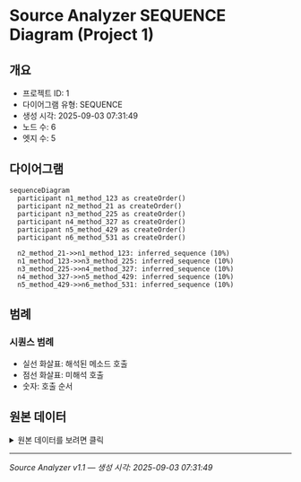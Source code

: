 # Source Analyzer SEQUENCE Diagram (Project 1)

## 개요
- 프로젝트 ID: 1
- 다이어그램 유형: SEQUENCE
- 생성 시각: 2025-09-03 07:31:49
- 노드 수: 6
- 엣지 수: 5

## 다이어그램

```mermaid
sequenceDiagram
  participant n1_method_123 as createOrder()
  participant n2_method_21 as createOrder()
  participant n3_method_225 as createOrder()
  participant n4_method_327 as createOrder()
  participant n5_method_429 as createOrder()
  participant n6_method_531 as createOrder()

  n2_method_21->>n1_method_123: inferred_sequence (10%)
  n1_method_123->>n3_method_225: inferred_sequence (10%)
  n3_method_225->>n4_method_327: inferred_sequence (10%)
  n4_method_327->>n5_method_429: inferred_sequence (10%)
  n5_method_429->>n6_method_531: inferred_sequence (10%)
```

## 범례

### 시퀀스 범례
- 실선 화살표: 해석된 메소드 호출
- 점선 화살표: 미해석 호출
- 숫자: 호출 순서

## 원본 데이터

<details>
<summary>원본 데이터를 보려면 클릭</summary>

노드 목록 (6)
```json
  method:21: createOrder() (method)
  method:123: createOrder() (method)
  method:225: createOrder() (method)
  method:327: createOrder() (method)
  method:429: createOrder() (method)
  method:531: createOrder() (method)
```

엣지 목록 (5)
```json
  method:21 -> method:123 (inferred_sequence)
  method:123 -> method:225 (inferred_sequence)
  method:225 -> method:327 (inferred_sequence)
  method:327 -> method:429 (inferred_sequence)
  method:429 -> method:531 (inferred_sequence)
```

</details>

---
*Source Analyzer v1.1 — 생성 시각: 2025-09-03 07:31:49*